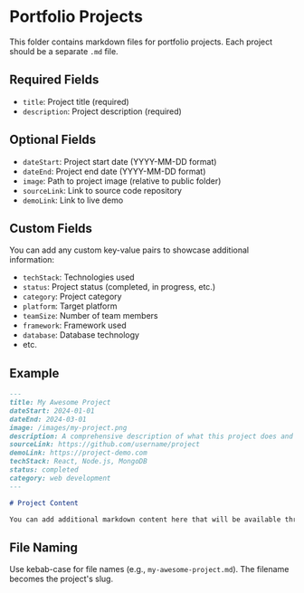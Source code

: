 # Portfolio Projects

This folder contains markdown files for portfolio projects. Each project should be a separate `.md` file.

## Required Fields

- `title`: Project title (required)
- `description`: Project description (required)

## Optional Fields

- `dateStart`: Project start date (YYYY-MM-DD format)
- `dateEnd`: Project end date (YYYY-MM-DD format)
- `image`: Path to project image (relative to public folder)
- `sourceLink`: Link to source code repository
- `demoLink`: Link to live demo

## Custom Fields

You can add any custom key-value pairs to showcase additional information:

- `techStack`: Technologies used
- `status`: Project status (completed, in progress, etc.)
- `category`: Project category
- `platform`: Target platform
- `teamSize`: Number of team members
- `framework`: Framework used
- `database`: Database technology
- etc.

## Example

```markdown
---
title: My Awesome Project
dateStart: 2024-01-01
dateEnd: 2024-03-01
image: /images/my-project.png
description: A comprehensive description of what this project does and why it's awesome.
sourceLink: https://github.com/username/project
demoLink: https://project-demo.com
techStack: React, Node.js, MongoDB
status: completed
category: web development
---

# Project Content

You can add additional markdown content here that will be available through the project's content field.
```

## File Naming

Use kebab-case for file names (e.g., `my-awesome-project.md`). The filename becomes the project's slug. 